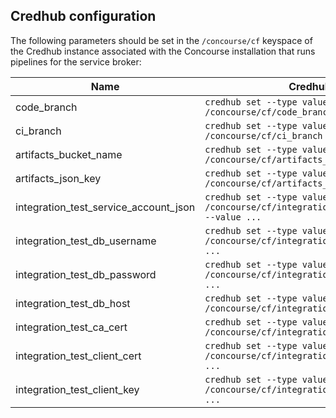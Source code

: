 ## Credhub configuration

The following parameters should be set in the `/concourse/cf` keyspace of the
Credhub instance associated with the Concourse installation that runs pipelines
for the service broker:

| Name                                  | Credhub command                                                                        |
| ---                                   | ---                                                                                    |
| code_branch                           | `credhub set --type value --name /concourse/cf/code_branch --value ...`                              |
| ci_branch                             | `credhub set --type value --name /concourse/cf/ci_branch --value ...`                                |
| artifacts_bucket_name                 | `credhub set --type value --name /concourse/cf/artifacts_bucket_name --value ...`                    |
| artifacts_json_key                    | `credhub set --type value --name /concourse/cf/artifacts_json_key --value ...`                        |
| integration_test_service_account_json | `credhub set --type value --name /concourse/cf/integration_test_service_account_json --value ...`     |
| integration_test_db_username          | `credhub set --type value --name /concourse/cf/integration_test_db_username --value ...`             |
| integration_test_db_password          | `credhub set --type value --name /concourse/cf/integration_test_db_password --value ...`             |
| integration_test_db_host              | `credhub set --type value --name /concourse/cf/integration_test_db_host --value ...`                 |
| integration_test_ca_cert              | `credhub set --type value --name /concourse/cf/integration_test_ca_cert --value ...`     |
| integration_test_client_cert          | `credhub set --type value --name /concourse/cf/integration_test_client_cert --value ...` |
| integration_test_client_key           | `credhub set --type value --name /concourse/cf/integration_test_client_key --value ...`              |
